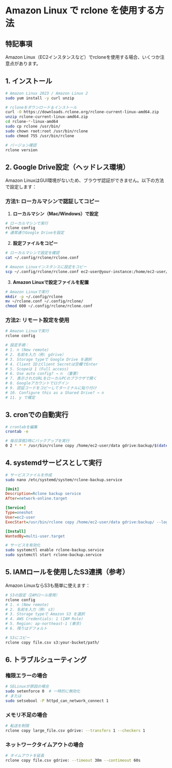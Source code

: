 # Amazon Linux で rclone を使用する方法

## 特記事項

Amazon Linux（EC2インスタンスなど）でrcloneを使用する場合、いくつか注意点があります。

## 1. インストール

```bash
# Amazon Linux 2023 / Amazon Linux 2
sudo yum install -y curl unzip

# rcloneをダウンロード＆インストール
curl -O https://downloads.rclone.org/rclone-current-linux-amd64.zip
unzip rclone-current-linux-amd64.zip
cd rclone-*-linux-amd64
sudo cp rclone /usr/bin/
sudo chown root:root /usr/bin/rclone
sudo chmod 755 /usr/bin/rclone

# バージョン確認
rclone version
```

## 2. Google Drive設定（ヘッドレス環境）

Amazon LinuxはGUI環境がないため、ブラウザ認証ができません。以下の方法で設定します：

### 方法1: ローカルマシンで認証してコピー

1. **ローカルマシン（Mac/Windows）で設定**
```bash
# ローカルマシンで実行
rclone config
# 通常通りGoogle Driveを設定
```

2. **設定ファイルをコピー**
```bash
# ローカルマシンで設定を確認
cat ~/.config/rclone/rclone.conf

# Amazon Linuxインスタンスに設定をコピー
scp ~/.config/rclone/rclone.conf ec2-user@your-instance:/home/ec2-user/
```

3. **Amazon Linuxで設定ファイルを配置**
```bash
# Amazon Linuxで実行
mkdir -p ~/.config/rclone
mv ~/rclone.conf ~/.config/rclone/
chmod 600 ~/.config/rclone/rclone.conf
```

### 方法2: リモート設定を使用

```bash
# Amazon Linuxで実行
rclone config

# 設定手順：
# 1. n (New remote)
# 2. 名前を入力（例: gdrive）
# 3. Storage typeで Google Drive を選択
# 4. Client IDとClient Secretは空欄でEnter
# 5. Scopeは 1 (Full access)
# 6. Use auto config? → n （重要）
# 7. 表示されたURLをローカルPCのブラウザで開く
# 8. Googleアカウントでログイン
# 9. 認証コードをコピーしてターミナルに貼り付け
# 10. Configure this as a Shared Drive? → n
# 11. y で確定
```

## 3. cronでの自動実行

```bash
# crontabを編集
crontab -e

# 毎日深夜2時にバックアップを実行
0 2 * * * /usr/bin/rclone copy /home/ec2-user/data gdrive:backup/$(date +\%Y\%m\%d)/ --log-file=/home/ec2-user/rclone.log
```

## 4. systemdサービスとして実行

```bash
# サービスファイルを作成
sudo nano /etc/systemd/system/rclone-backup.service
```

```ini
[Unit]
Description=Rclone backup service
After=network-online.target

[Service]
Type=oneshot
User=ec2-user
ExecStart=/usr/bin/rclone copy /home/ec2-user/data gdrive:backup/ --log-file=/var/log/rclone-backup.log

[Install]
WantedBy=multi-user.target
```

```bash
# サービスを有効化
sudo systemctl enable rclone-backup.service
sudo systemctl start rclone-backup.service
```

## 5. IAMロールを使用したS3連携（参考）

Amazon LinuxならS3も簡単に使えます：

```bash
# S3の設定（IAMロール使用）
rclone config
# 1. n (New remote)
# 2. 名前を入力（例: s3）
# 3. Storage typeで Amazon S3 を選択
# 4. AWS Credentials: 1 (IAM Role)
# 5. Region: ap-northeast-1 (東京)
# 6. 残りはデフォルト

# S3にコピー
rclone copy file.csv s3:your-bucket/path/
```

## 6. トラブルシューティング

### 権限エラーの場合
```bash
# SELinuxが原因の場合
sudo setenforce 0  # 一時的に無効化
# または
sudo setsebool -P httpd_can_network_connect 1
```

### メモリ不足の場合
```bash
# 転送を制限
rclone copy large_file.csv gdrive: --transfers 1 --checkers 1
```

### ネットワークタイムアウトの場合
```bash
# タイムアウトを延長
rclone copy file.csv gdrive: --timeout 30m --contimeout 60s
```